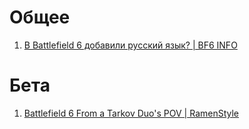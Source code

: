 # Общее
1. [В Battlefield 6 добавили русский язык? | BF6 INFO](https://www.youtube.com/watch?v=pmGWhbjPq-o)

# Бета
1. [Battlefield 6 From a Tarkov Duo's POV | RamenStyle](https://www.youtube.com/watch?v=p2xDdYH6_g4)
